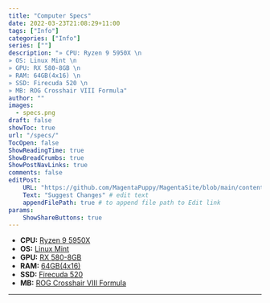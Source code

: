 ```yaml
---
title: "Computer Specs"
date: 2022-03-23T21:08:29+11:00
tags: ["Info"]
categories: ["Info"]
series: [""]
description: "» CPU: Ryzen 9 5950X \n
» OS: Linux Mint \n
» GPU: RX 580-8GB \n
» RAM: 64GB(4x16) \n
» SSD: Firecuda 520 \n
» MB: ROG Crosshair VIII Formula"
author: ""
images:
  - specs.png
draft: false
showToc: true
url: "/specs/"
TocOpen: false
ShowReadingTime: true
ShowBreadCrumbs: true
ShowPostNavLinks: true
comments: false
editPost:
    URL: "https://github.com/MagentaPuppy/MagentaSite/blob/main/content"
    Text: "Suggest Changes" # edit text
    appendFilePath: true # to append file path to Edit link
params:
    ShowShareButtons: true
---
```


- **CPU:** [Ryzen 9 5950X](https://www.amd.com/en/products/cpu/amd-ryzen-9-5950x)
- **OS:** [Linux Mint](https://linuxmint.com/)
- **GPU:** [RX 580-8GB](https://www.amd.com/en/products/graphics/radeon-rx-580)
- **RAM:** [64GB(4x16)](https://www.gskill.com/product/165/166/1562743478/F4-3600C16D-32GTZRC)
- **SSD:** [Firecuda 520](https://www.seagate.com/au/en/products/gaming-drives/pc-gaming/firecuda-520-ssd/)
- **MB:** [ROG Crosshair VIII Formula](https://rog.asus.com/us/motherboards/rog-crosshair/rog-crosshair-viii-formula-model/)

---
